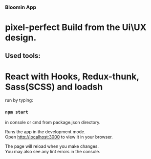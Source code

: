 ### Bloomin App

# pixel-perfect Build from the Ui\UX design. 

## Used tools:

# React with Hooks, Redux-thunk, Sass(SCSS) and loadsh

run by typing:
### `npm start`
in console or cmd from package.json directory.

Runs the app in the development mode.\
Open [http://localhost:3000](http://localhost:3000) to view it in your browser.

The page will reload when you make changes.\
You may also see any lint errors in the console.
